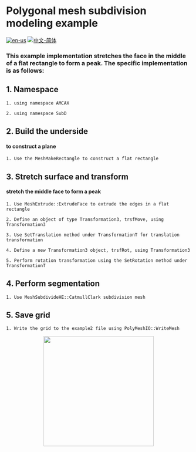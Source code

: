 # Polygonal mesh subdivision modeling example

[![en-us](https://img.shields.io/badge/en-us-yellow.svg)](./README.md) [![中文-简体](https://img.shields.io/badge/%E4%B8%AD%E6%96%87-%E7%AE%80%E4%BD%93-red.svg)](./README.zh_cn.md)

### This example implementation stretches the face in the middle of a flat rectangle to form a peak. The specific implementation is as follows:


## 1. Namespace


	1. using namespace AMCAX

	2. using namespace SubD

## 2. Build the underside

#### to construct a plane
	1. Use the MeshMakeRectangle to construct a flat rectangle

## 3. Stretch surface and transform

#### stretch the middle face to form a peak

	1. Use MeshExtrude::ExtrudeFace to extrude the edges in a flat rectangle

	2. Define an object of type Transformation3, trsfMove, using Transformation3

	3. Use SetTranslation method under TransformationT for translation transformation

	4. Define a new Transformation3 object, trsfRot, using Transformation3

	5. Perform rotation transformation using the SetRotation method under TransformationT

## 4. Perform segmentation

	1. Use MeshSubdivideHE::CatmullClark subdivision mesh


## 5. Save grid

	1. Write the grid to the example2 file using PolyMeshIO::WriteMesh

<div align = center><img src="https://s2.loli.net/2024/09/30/M3XeuZSakfJQ8cA.png" width="300" height="300">